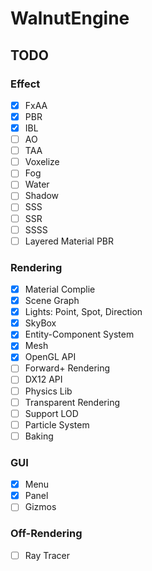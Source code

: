 # WalnutEngine

## TODO
### Effect
- [x] FxAA
- [x] PBR
- [x] IBL
- [ ] AO
- [ ] TAA
- [ ] Voxelize
- [ ] Fog
- [ ] Water
- [ ] Shadow
- [ ] SSS
- [ ] SSR
- [ ] SSSS
- [ ] Layered Material PBR
### Rendering
- [x] Material Complie
- [x] Scene Graph
- [x] Lights: Point, Spot, Direction
- [x] SkyBox
- [x] Entity-Component System
- [x] Mesh
- [x] OpenGL API
- [ ] Forward+ Rendering
- [ ] DX12 API
- [ ] Physics Lib
- [ ] Transparent Rendering
- [ ] Support LOD
- [ ] Particle System
- [ ] Baking
### GUI
- [x] Menu
- [x] Panel
- [ ] Gizmos
### Off-Rendering
- [ ] Ray Tracer
